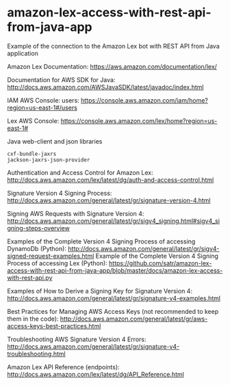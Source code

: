 # amazon-lex-access-with-rest-api-from-java-app
Example of the connection to the Amazon Lex bot with REST API from Java application

Amazon Lex Documentation:
https://aws.amazon.com/documentation/lex/

Documentation for AWS SDK for Java:
http://docs.aws.amazon.com/AWSJavaSDK/latest/javadoc/index.html

IAM AWS Console: users:
https://console.aws.amazon.com/iam/home?region=us-east-1#/users

Lex AWS Console:
https://console.aws.amazon.com/lex/home?region=us-east-1#

Java web-client and json libraries
```
cxf-bundle-jaxrs
jackson-jaxrs-json-provider
```

Authentication and Access Control for Amazon Lex:
http://docs.aws.amazon.com/lex/latest/dg/auth-and-access-control.html

Signature Version 4 Signing Process:
http://docs.aws.amazon.com/general/latest/gr/signature-version-4.html

Signing AWS Requests with Signature Version 4:
http://docs.aws.amazon.com/general/latest/gr/sigv4_signing.html#sigv4_signing-steps-overview

Examples of the Complete Version 4 Signing Process of accessing DynamoDb (Python):
http://docs.aws.amazon.com/general/latest/gr/sigv4-signed-request-examples.html
Example of the Complete Version 4 Signing Process of accessing Lex (Python):
https://github.com/satr/amazon-lex-access-with-rest-api-from-java-app/blob/master/docs/amazon-lex-access-with-rest-api.py

Examples of How to Derive a Signing Key for Signature Version 4:
http://docs.aws.amazon.com/general/latest/gr/signature-v4-examples.html

Best Practices for Managing AWS Access Keys (not recommended to keep them in the code):
http://docs.aws.amazon.com/general/latest/gr/aws-access-keys-best-practices.html

Troubleshooting AWS Signature Version 4 Errors:
http://docs.aws.amazon.com/general/latest/gr/signature-v4-troubleshooting.html

Amazon Lex API Reference (endpoints):
http://docs.aws.amazon.com/lex/latest/dg/API_Reference.html


